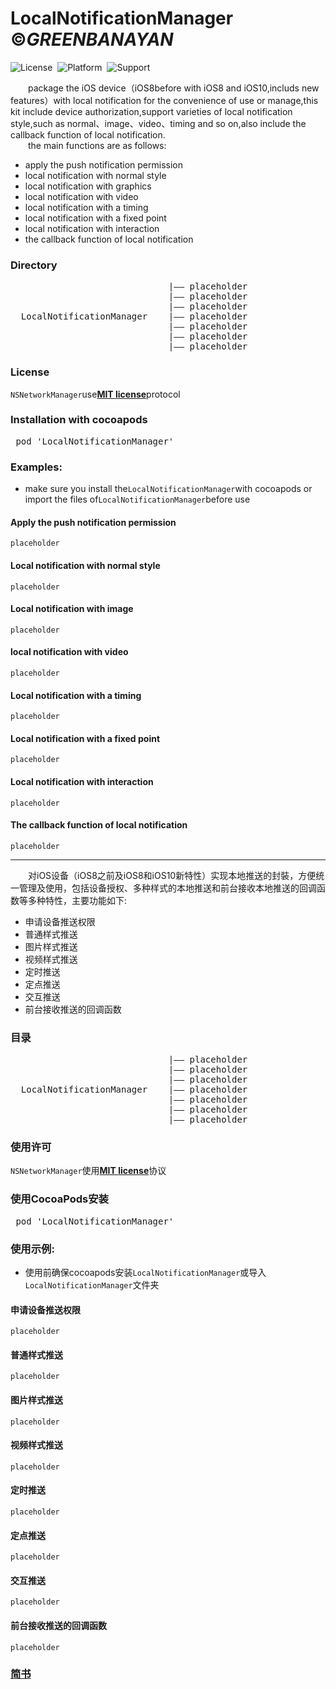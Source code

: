 # LocalNotificationManager &copy;*GREENBANAYAN*
![License](https://img.shields.io/badge/License-MIT-orange.svg)&nbsp;
![Platform](https://img.shields.io/badge/Platform-iOS-yellowgreen.svg)&nbsp;
![Support](https://img.shields.io/badge/Support-iOS%208%2B-lightgrey.svg)&nbsp;

&emsp;&emsp;package the iOS device（iOS8before with iOS8 and iOS10,includs new features）with local notification for the convenience of use or manage,this kit include device authorization,support varieties of local notification style,such as normal、image、video、timing and so on,also include the callback function of local notification.<br/>
&emsp;&emsp;the main functions are as follows:
 - apply the push notification permission
 - local notification with normal style 
 - local notification with graphics
 - local notification with video
 - local notification with a timing
 - local notification with a fixed point
 - local notification with interaction
 - the callback function of local notification
 
 ### Directory
 <pre>
                              |—— placeholder  
                              |—— placeholder  
                              |—— placeholder  
  LocalNotificationManager    |—— placeholder  
                              |—— placeholder  
                              |—— placeholder  
                              |—— placeholder 
</pre>
### License
`NSNetworkManager`use[__MIT license__][1]protocol
### Installation with cocoapods
<pre>
 pod 'LocalNotificationManager'
</pre>
### Examples:
 - make sure you install the`LocalNotificationManager`with cocoapods or import the files of`LocalNotificationManager`before use
#### Apply the push notification permission
```
placeholder
```
#### Local notification with normal style
```
placeholder
```
#### Local notification with image
```
placeholder
```
#### local notification with video
```
placeholder
```
#### Local notification with a timing
```
placeholder
```

#### Local notification with a fixed point
```
placeholder
```

#### Local notification with interaction
```
placeholder
```

#### The callback function of local notification
```
placeholder
```
<hr>
 
&emsp;&emsp;对iOS设备（iOS8之前及iOS8和iOS10新特性）实现本地推送的封裝，方便统一管理及使用，包括设备授权、多种样式的本地推送和前台接收本地推送的回调函数等多种特性，主要功能如下:
 - 申请设备推送权限
 - 普通样式推送
 - 图片样式推送
 - 视频样式推送
 - 定时推送
 - 定点推送 
 - 交互推送
 - 前台接收推送的回调函数
 
### 目录
<pre>
                              |—— placeholder  
                              |—— placeholder  
                              |—— placeholder  
  LocalNotificationManager    |—— placeholder  
                              |—— placeholder  
                              |—— placeholder  
                              |—— placeholder 
</pre>

### 使用许可
`NSNetworkManager`使用[__MIT license__][1]协议
### 使用CocoaPods安装
<pre>
 pod 'LocalNotificationManager'
</pre>
### 使用示例:
 - 使用前确保cocoapods安装`LocalNotificationManager`或导入`LocalNotificationManager`文件夹

#### 申请设备推送权限
```
placeholder
```

#### 普通样式推送
```
placeholder
```

#### 图片样式推送
```
placeholder
```

#### 视频样式推送
```
placeholder
```

#### 定时推送
```
placeholder
```

#### 定点推送
```
placeholder
```

#### 交互推送
```
placeholder
```

#### 前台接收推送的回调函数
```
placeholder
```

### [__简书__][2]



[1]: https://github.com/GREENBANYAN/LocalNotificationManager/master/LICENSE "MIT License"
[2]: http://www.jianshu.com/p/e607046d6515 "简书"
